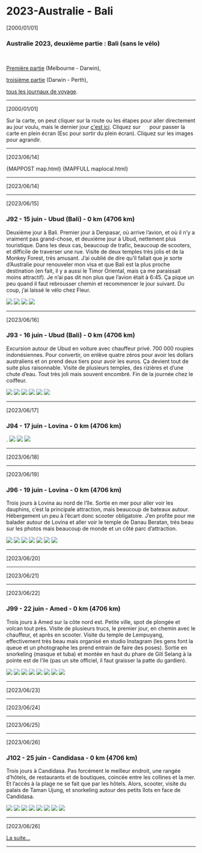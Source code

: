 # 2023-Australie - Bali

[2000/01/01]

### Australie 2023, deuxième partie : Bali (sans le vélo)

&nbsp;

[Première partie](../part1/index.html) (Melbourne - Darwin),

[troisième partie](../part3/index.html) (Darwin - Perth),

[tous les journaux de voyage](https://gilles-arcas.blogspot.com/2020/09/home_31.html).
______
[2000/01/01]

Sur la carte, on peut cliquer sur la route ou les étapes pour aller directement au jour voulu, mais
le dernier jour [c'est ici](#{LASTDATE}).
Cliquez sur <img src="https://cdnjs.cloudflare.com/ajax/libs/leaflet.fullscreen/1.4.2/icon-fullscreen.png" align="absbottom"  width="16" height="16">
</img> pour passer la carte en plein écran (Esc pour sortir du plein écran).
Cliquez sur les images pour agrandir.
______
[2023/06/14]

{MAPPOST map.html}
{MAPFULL maplocal.html}
______
[2023/06/14]

______
[2023/06/15]

### J92 - 15 juin - Ubud (Bali) - 0 km (4706 km)

Deuxième jour à Bali. Premier jour à Denpasar, où arrive l’avion, et où il n’y a vraiment pas grand-chose, et deuxième jour à Ubud, nettement plus touristique. Dans les deux cas, beaucoup de trafic, beaucoup de scooters, et difficile de traverser une rue. Visite de deux temples très jolis et de la Monkey Forest, très amusant. J’ai oublié de dire qu’íl fallait que je sorte d’Australie pour renouveler mon visa et que Bali est la plus proche destination (en fait, il y a aussi le Timor Oriental, mais ça me paraissait moins attractif). Je n’ai pas dit non plus que l’avion était à 6:45. Ça pique un peu quand il faut rebrousser chemin et recommencer le jour suivant. Du coup, j’ai laissé le vélo chez Fleur.

![](IMG_20230614_064235.jpg)
![](IMG_20230615_141626.jpg)
![](IMG_20230615_143847.jpg)
![](IMG_20230615_145020.jpg)
[](VID_20230615_153627.mp4)
______
[2023/06/16]

### J93 - 16 juin - Ubud (Bali) - 0 km (4706 km)

Excursion autour de Ubud en voiture avec chauffeur privé. 700 000 roupies indonésiennes. Pour convertir, on enlève quatre zéros pour avoir les dollars australiens et on prend deux tiers pour avoir les euros. Ça devient tout de suite plus raisonnable. Visite de plusieurs temples, des rizières et d’une chute d’eau. Tout très joli mais souvent encombré. Fin de la journée chez le coiffeur.

![](IMG_20230616_084249.jpg)
![](IMG_20230616_093331.jpg)
![](IMG_20230616_100117.jpg)
![](IMG_20230616_115555.jpg)
![](IMG_20230616_130752.jpg)
![](IMG_20230616_193241.jpg)
______
[2023/06/17]

### J94 - 17 juin - Lovina - 0 km (4706 km)

.
![](IMG_20230617_124820.jpg)
![](IMG_20230617_134206.jpg)
![](IMG_20230617_155317.jpg)
______
[2023/06/18]

______
[2023/06/19]

### J96 - 19 juin - Lovina - 0 km (4706 km)

Trois jours à Lovina au nord de l’île. Sortie en mer pour aller voir les dauphins, c’est la principale attraction, mais beaucoup de bateaux autour. Hébergement un peu à l’écart donc scooter obligatoire. J’en profite pour me balader autour de Lovina et aller voir le temple de Danau Beratan, très beau sur les photos mais beaucoup de monde et un côté parc d’attraction.

![](IMG_20230617_155317.jpg)
![](IMG_20230617_215444.jpg)
![](IMG_20230618_165453.jpg)
![](IMG_20230618_180941.jpg)
![](IMG_20230619_145719.jpg)
![](IMG_20230619_150212.jpg)
![](IMG_20230619_162559.jpg)
[](VID_20230618_091947-extract.mp4)
______
[2023/06/20]

______
[2023/06/21]

______
[2023/06/22]

### J99 - 22 juin - Amed - 0 km (4706 km)

Trois jours à Amed sur la côte nord est. Petite ville, spot de plongée et volcan tout près. Visite de plusieurs trucs, le premier jour, en chemin avec le chauffeur, et après en scooter. Visite du temple de Lempuyang, effectivement très beau mais organisé en studio Instagram (les gens font la queue et un photographe les prend entrain de faire des poses). Sortie en snorkeling (masque et tuba) et montée en haut du phare de Gili Selang à la pointe est de l’ile (pas un site officiel, il faut graisser la patte du gardien).

![](IMG_20230620_115529.jpg)
![](IMG_20230620_132911.jpg)
![](IMG_20230620_145234.jpg)
![](IMG_20230621_152433.jpg)
![](IMG_20230621_155230.jpg)
![](IMG_20230622_120307.jpg)
![](IMG_20230622_140313.jpg)
![](IMG_20230622_161745.jpg)
______
[2023/06/23]

______
[2023/06/24]

______
[2023/06/25]

______
[2023/06/26]

### J102 - 25 juin - Candidasa - 0 km (4706 km)

Trois jours à Candidasa. Pas forcément le meilleur endroit, une rangée d’hôtels, de restaurants et de boutiques, coincée entre les collines et la mer. Et l’accès à la plage ne se fait que par les hôtels. Alors, scooter, visite du palais de Taman Ujung, et snorkeling autour des petits îlots en face de Candidasa.

![](IMG_20230623_085749.jpg)
![](IMG_20230624_153611.jpg)
![](IMG_20230624_160134.jpg)
![](IMG_20230624_161335.jpg)
![](IMG_20230625_142609.jpg)
![](IMG_20230625_150622.jpg)
![](IMG_20230625_160903.jpg)
![](IMG_20230626_101507.jpg)
______
[2023/06/26]

[La suite...](../part3/index.html)
______
